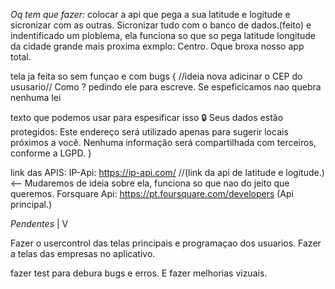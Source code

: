 *Oq tem que fazer:*
colocar a api que pega a sua latitude e logitude e sicronizar com as outras. Sicronizar tudo com o banco de dados.(feito)
e indentificado um ploblema, ela funciona so que so pega latitude longitude da cidade grande mais proxima exmplo: Centro. Oque broxa nosso app total.

tela ja feita so sem funçao e com bugs 
{
//ideia nova adicinar o CEP do ususario//
Como ? pedindo ele para escreve. Se espeficicamos nao quebra nenhuma lei 

texto que podemos usar para espesificar isso
🔒 Seus dados estão protegidos:
Este endereço será utilizado apenas para sugerir locais próximos a você.
Nenhuma informação será compartilhada com terceiros, conforme a LGPD.
}


link das APIS:
IP-Api: https://ip-api.com/ //(link da api de latitude e logitude.) <-- Mudaremos de ideia sobre ela, funciona so que nao do jeito que queremos.
Forsquare Api: https://pt.foursquare.com/developers (Api principal.)

*Pendentes*
|
V

Fazer o usercontrol das telas principais e programaçao dos usuarios.
Fazer a telas das empresas no aplicativo.

fazer test para debura bugs e erros. 
E fazer melhorias vizuais.
